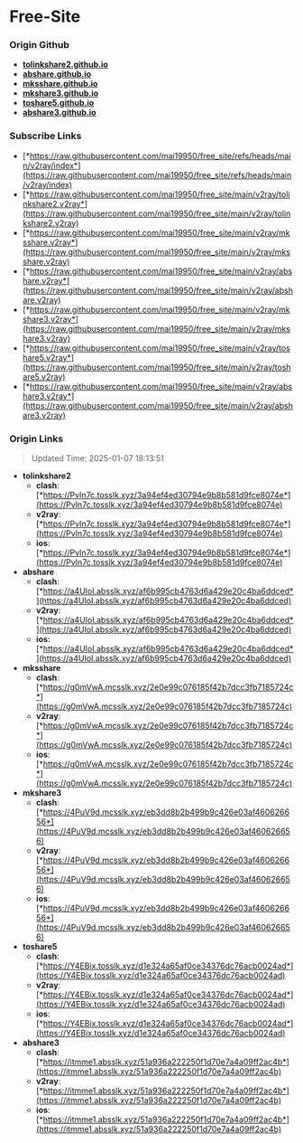 # Free-Site

### Origin Github

- [**tolinkshare2.github.io**](https://github.com/tolinkshare2/tolinkshare2.github.io)
- [**abshare.github.io**](https://github.com/abshare/abshare.github.io)
- [**mksshare.github.io**](https://github.com/mksshare/mksshare.github.io)
- [**mkshare3.github.io**](https://github.com/mkshare3/mkshare3.github.io)
- [**toshare5.github.io**](https://github.com/toshare5/toshare5.github.io)
- [**abshare3.github.io**](https://github.com/abshare3/abshare3.github.io)

### Subscribe Links

- [*https://raw.githubusercontent.com/mai19950/free_site/refs/heads/main/v2ray/index*](https://raw.githubusercontent.com/mai19950/free_site/refs/heads/main/v2ray/index)
- [*https://raw.githubusercontent.com/mai19950/free_site/main/v2ray/tolinkshare2.v2ray*](https://raw.githubusercontent.com/mai19950/free_site/main/v2ray/tolinkshare2.v2ray)
- [*https://raw.githubusercontent.com/mai19950/free_site/main/v2ray/mksshare.v2ray*](https://raw.githubusercontent.com/mai19950/free_site/main/v2ray/mksshare.v2ray)
- [*https://raw.githubusercontent.com/mai19950/free_site/main/v2ray/abshare.v2ray*](https://raw.githubusercontent.com/mai19950/free_site/main/v2ray/abshare.v2ray)
- [*https://raw.githubusercontent.com/mai19950/free_site/main/v2ray/mkshare3.v2ray*](https://raw.githubusercontent.com/mai19950/free_site/main/v2ray/mkshare3.v2ray)
- [*https://raw.githubusercontent.com/mai19950/free_site/main/v2ray/toshare5.v2ray*](https://raw.githubusercontent.com/mai19950/free_site/main/v2ray/toshare5.v2ray)
- [*https://raw.githubusercontent.com/mai19950/free_site/main/v2ray/abshare3.v2ray*](https://raw.githubusercontent.com/mai19950/free_site/main/v2ray/abshare3.v2ray)

### Origin Links

> Updated Time: 2025-01-07 18:13:51

- **tolinkshare2**
  - **clash**: [*https://PvIn7c.tosslk.xyz/3a94ef4ed30794e9b8b581d9fce8074e*](https://PvIn7c.tosslk.xyz/3a94ef4ed30794e9b8b581d9fce8074e)
  - **v2ray**: [*https://PvIn7c.tosslk.xyz/3a94ef4ed30794e9b8b581d9fce8074e*](https://PvIn7c.tosslk.xyz/3a94ef4ed30794e9b8b581d9fce8074e)
  - **ios**: [*https://PvIn7c.tosslk.xyz/3a94ef4ed30794e9b8b581d9fce8074e*](https://PvIn7c.tosslk.xyz/3a94ef4ed30794e9b8b581d9fce8074e)
- **abshare**
  - **clash**: [*https://a4UIoI.absslk.xyz/af6b995cb4763d6a429e20c4ba6ddced*](https://a4UIoI.absslk.xyz/af6b995cb4763d6a429e20c4ba6ddced)
  - **v2ray**: [*https://a4UIoI.absslk.xyz/af6b995cb4763d6a429e20c4ba6ddced*](https://a4UIoI.absslk.xyz/af6b995cb4763d6a429e20c4ba6ddced)
  - **ios**: [*https://a4UIoI.absslk.xyz/af6b995cb4763d6a429e20c4ba6ddced*](https://a4UIoI.absslk.xyz/af6b995cb4763d6a429e20c4ba6ddced)
- **mksshare**
  - **clash**: [*https://g0mVwA.mcsslk.xyz/2e0e99c076185f42b7dcc3fb7185724c*](https://g0mVwA.mcsslk.xyz/2e0e99c076185f42b7dcc3fb7185724c)
  - **v2ray**: [*https://g0mVwA.mcsslk.xyz/2e0e99c076185f42b7dcc3fb7185724c*](https://g0mVwA.mcsslk.xyz/2e0e99c076185f42b7dcc3fb7185724c)
  - **ios**: [*https://g0mVwA.mcsslk.xyz/2e0e99c076185f42b7dcc3fb7185724c*](https://g0mVwA.mcsslk.xyz/2e0e99c076185f42b7dcc3fb7185724c)
- **mkshare3**
  - **clash**: [*https://4PuV9d.mcsslk.xyz/eb3dd8b2b499b9c426e03af460626656*](https://4PuV9d.mcsslk.xyz/eb3dd8b2b499b9c426e03af460626656)
  - **v2ray**: [*https://4PuV9d.mcsslk.xyz/eb3dd8b2b499b9c426e03af460626656*](https://4PuV9d.mcsslk.xyz/eb3dd8b2b499b9c426e03af460626656)
  - **ios**: [*https://4PuV9d.mcsslk.xyz/eb3dd8b2b499b9c426e03af460626656*](https://4PuV9d.mcsslk.xyz/eb3dd8b2b499b9c426e03af460626656)
- **toshare5**
  - **clash**: [*https://Y4EBix.tosslk.xyz/d1e324a65af0ce34376dc76acb0024ad*](https://Y4EBix.tosslk.xyz/d1e324a65af0ce34376dc76acb0024ad)
  - **v2ray**: [*https://Y4EBix.tosslk.xyz/d1e324a65af0ce34376dc76acb0024ad*](https://Y4EBix.tosslk.xyz/d1e324a65af0ce34376dc76acb0024ad)
  - **ios**: [*https://Y4EBix.tosslk.xyz/d1e324a65af0ce34376dc76acb0024ad*](https://Y4EBix.tosslk.xyz/d1e324a65af0ce34376dc76acb0024ad)
- **abshare3**
  - **clash**: [*https://itmme1.absslk.xyz/51a936a222250f1d70e7a4a09ff2ac4b*](https://itmme1.absslk.xyz/51a936a222250f1d70e7a4a09ff2ac4b)
  - **v2ray**: [*https://itmme1.absslk.xyz/51a936a222250f1d70e7a4a09ff2ac4b*](https://itmme1.absslk.xyz/51a936a222250f1d70e7a4a09ff2ac4b)
  - **ios**: [*https://itmme1.absslk.xyz/51a936a222250f1d70e7a4a09ff2ac4b*](https://itmme1.absslk.xyz/51a936a222250f1d70e7a4a09ff2ac4b)
